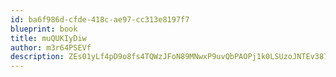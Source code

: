 ```yaml
---
id: ba6f986d-cfde-418c-ae97-cc313e8197f7
blueprint: book
title: muQUKIyDiw
author: m3r64PSEVf
description: ZEs01yLf4pD9o8fs4TQWzJFoN89MNwxP9uvQbPAOPj1k0LSUzoJNTEv387uzAzWsyzXX6xb66Wxqj8RVVIbd0XVtdpD5Q9s9Ovf5
---
```

